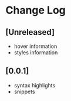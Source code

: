 # Change Log

## [Unreleased]
- hover information
- styles information

## [0.0.1]
- syntax highlights
- snippets